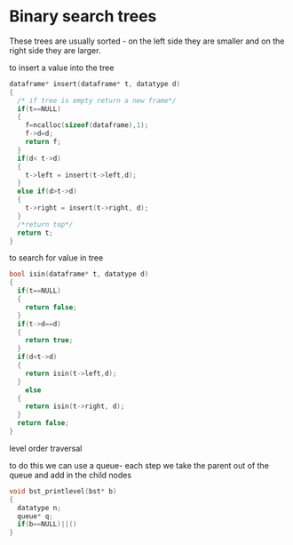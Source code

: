 # Binary search trees

These trees are usually sorted - on the left side they are smaller and on the right side they are larger.

to insert a value into the tree

```c
dataframe* insert(dataframe* t, datatype d)
{
  /* if tree is empty return a new frame*/
  if(t==NULL)
  {
    f=ncalloc(sizeof(dataframe),1);
    f->d=d;
    return f;
  }
  if(d< t->d)
  {
    t->left = insert(t->left,d);
  }
  else if(d>t->d)
  {
    t->right = insert(t->right, d);
  }
  /*return top*/
  return t;
}
```



to search for value in tree

```c
bool isin(dataframe* t, datatype d)
{
  if(t==NULL)
  {
    return false;
  }
  if(t->d==d)
  {
    return true;
  }
  if(d<t->d)
  {
    return isin(t->left,d);
  }
 	else
  {
    return isin(t->right, d);
  }
  return false;
}
```

level order traversal

to do this we can use a queue- each step we take the parent out of the queue and add in the child nodes



```c
void bst_printlevel(bst* b)
{
  datatype n;
  queue* q;
  if(b==NULL)||()
}
```

